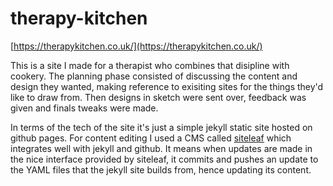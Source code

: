 # therapy-kitchen
[https://therapykitchen.co.uk/](https://therapykitchen.co.uk/)

This is a site I made for a therapist who combines that disipline with cookery. The planning phase consisted of discussing the content and design they wanted, making reference to exisiting sites for the things they'd like to draw from. Then designs in sketch were sent over, feedback was given and finals tweaks were made. 

In terms of the tech of the site it's just a simple jekyll static site hosted on github pages. For content editing I used a CMS called [siteleaf](https://www.siteleaf.com/) which integrates well with jekyll and github. It means when updates are made in the nice interface provided by siteleaf, it commits and pushes an update to the YAML files that the jekyll site builds from, hence updating its content.
